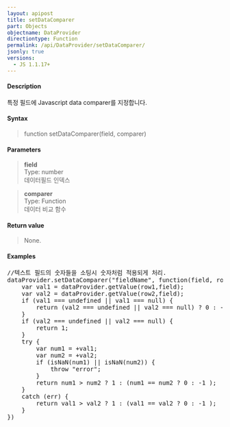 ```yaml
---
layout: apipost
title: setDataComparer
part: Objects
objectname: DataProvider
directiontype: Function
permalink: /api/DataProvider/setDataComparer/
jsonly: true
versions:
  - JS 1.1.17+
---
```



#### Description

 특정 필드에 Javascript data comparer를 지정합니다.

#### Syntax

> function setDataComparer(field, comparer)

#### Parameters

> **field**  
> Type: number  
> 데이터필드 인덱스  

> **comparer**  
> Type: Function  
> 데이터 비교 함수  

#### Return value

> None.

#### Examples   

<pre class="prettyprint">
//텍스트 필드의 숫자들을 소팅시 숫자처럼 적용되게 처리.
dataProvider.setDataComparer("fieldName", function(field, row1, row2) {
    var val1 = dataProvider.getValue(row1,field);
    var val2 = dataProvider.getValue(row2,field);
    if (val1 === undefined || val1 === null) {
        return (val2 === undefined || val2 === null) ? 0 : -1;
    }
    if (val2 === undefined || val2 === null) {
        return 1;
    }
    try {
        var num1 = +val1;
        var num2 = +val2;
        if (isNaN(num1) || isNaN(num2)) {
            throw "error";
        }
        return num1 > num2 ? 1 : (num1 == num2 ? 0 : -1 );
    }
    catch (err) {
        return val1 > val2 ? 1 : (val1 == val2 ? 0 : -1 );
    }
})
</pre>
